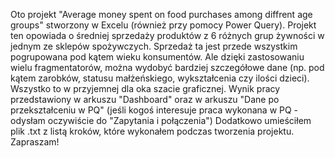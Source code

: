 Oto projekt "Average money spent on food purchases among diffrent age groups" stworzony w Excelu (również przy pomocy Power Query).
Projekt ten opowiada o średniej sprzedaży produktów z 6 różnych grup żywności w jednym ze sklepów spożywczych. Sprzedaż ta jest przede wszystkim pogrupowana pod kątem wieku konsumentów.
Ale dzięki zastosowaniu wielu fragmentatorów, można wydobyć bardziej szczegółowe dane (np. pod kątem zarobków, statusu małżeńskiego, wykształcenia czy ilości dzieci).
Wszystko to w przyjemnej dla oka szacie graficznej.
Wynik pracy przedstawiony w arkuszu "Dashboard" oraz w arkuszu "Dane po przekształceniu w PQ" (jeśli kogoś interesuje praca wykonana w PQ - odysłam oczywiście do "Zapytania i połączenia")
Dodatkowo umieściłem plik .txt z listą kroków, które wykonałem podczas tworzenia projektu.
Zapraszam!
